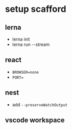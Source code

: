 # setup scafford

## lerna

- lerna init
- lerna run --stream

## react

- `BROWSER=none`
- `PORT=`

## nest

- add `--preserveWatchOutput`

## vscode workspace
